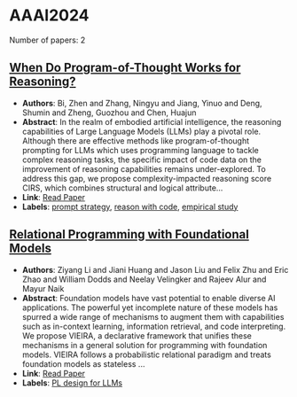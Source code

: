 # AAAI2024

Number of papers: 2

## [When Do Program-of-Thought Works for Reasoning?](paper_1.md)
- **Authors**: Bi, Zhen and Zhang, Ningyu and Jiang, Yinuo and Deng, Shumin and Zheng, Guozhou and Chen, Huajun
- **Abstract**: In the realm of embodied artificial intelligence, the reasoning capabilities of Large Language Models (LLMs) play a pivotal role. Although there are effective methods like program-of-thought prompting for LLMs which uses programming language to tackle complex reasoning tasks, the specific impact of code data on the improvement of reasoning capabilities remains under-explored. To address this gap, we propose complexity-impacted reasoning score CIRS, which combines structural and logical attribute...
- **Link**: [Read Paper](https://arxiv.org/pdf/2308.15452)
- **Labels**: [prompt strategy](../../labels/prompt_strategy.md), [reason with code](../../labels/reason_with_code.md), [empirical study](../../labels/empirical_study.md)

## [Relational Programming with Foundational Models](paper_2.md)
- **Authors**: Ziyang Li and Jiani Huang and Jason Liu and Felix Zhu and Eric Zhao and William Dodds and Neelay Velingker and Rajeev Alur and Mayur Naik
- **Abstract**: Foundation models have vast potential to enable diverse AI applications. The powerful yet incomplete nature of these models has spurred a wide range of mechanisms to augment them with capabilities such as in-context learning, information retrieval, and code interpreting. We propose VIEIRA, a declarative framework that unifies these mechanisms in a general solution for programming with foundation models. VIEIRA follows a probabilistic relational paradigm and treats foundation models as stateless ...
- **Link**: [Read Paper](https://doi.org/10.1609/aaai.v38i9.28934)
- **Labels**: [PL design for LLMs](../../labels/PL_design_for_LLMs.md)

